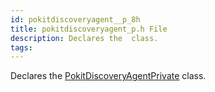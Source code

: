 ```yaml
---
id: pokitdiscoveryagent__p_8h
title: pokitdiscoveryagent_p.h File
description: Declares the  class.
tags:
---
```

Declares the [PokitDiscoveryAgentPrivate](classPokitDiscoveryAgentPrivate) class.




